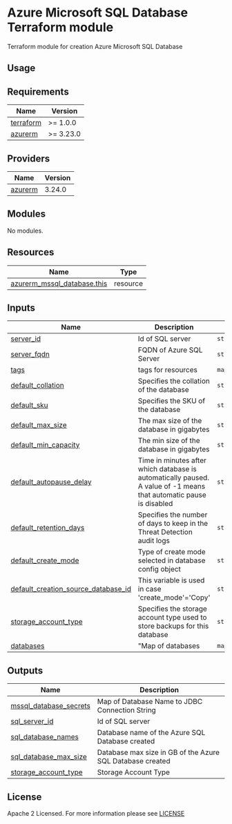 # Azure Microsoft SQL Database Terraform module
Terraform module for creation Azure Microsoft SQL Database

## Usage

<!-- BEGIN_TF_DOCS -->
## Requirements

| Name                                                                      | Version   |
| ------------------------------------------------------------------------- | --------- |
| <a name="requirement_terraform"></a> [terraform](#requirement\_terraform) | >= 1.0.0  |
| <a name="requirement_azurerm"></a> [azurerm](#requirement\_azurerm)       | >= 3.23.0 |

## Providers

| Name                                                          | Version |
| ------------------------------------------------------------- | ------- |
| <a name="provider_azurerm"></a> [azurerm](#provider\_azurerm) | 3.24.0  |

## Modules

No modules.

## Resources

| Name                                                                                                                          | Type     |
| ----------------------------------------------------------------------------------------------------------------------------- | -------- |
| [azurerm_mssql_database.this](https://registry.terraform.io/providers/hashicorp/azurerm/latest/docs/resources/mssql_database) | resource |

## Inputs

| Name                                                                                                                                                | Description                                                                                                        | Type               | Default                      | Required |
| --------------------------------------------------------------------------------------------------------------------------------------------------- | ------------------------------------------------------------------------------------------------------------------ | ------------------ | ---------------------------- | :------: |
| <a name="input_server_id"></a> [server\_id](#input\_server\_id)                                                                                     | Id of SQL server                                                                                                   | `string`           | n/a                          |   yes    |
| <a name="input_server_fqdn"></a> [server\_fqdn](#input\_server\_fqdn)                                                                               | FQDN of Azure SQL Server                                                                                           | `string`           | n/a                          |   yes    |
| <a name="input_tags"></a> [tags](#input\_tags)                                                                                                      | tags for resources                                                                                                 | `map(string)`      | {}                           |    no    |
| <a name="input_default_collation"></a> [default\_collation](#input\_default\_collation)                                                             | Specifies the collation of the database                                                                            | `string`           | SQL_Latin1_General_CP1_CI_AS |    no    |
| <a name="input_default_sku"></a> [default\_sku](#input\_default\_sku)                                                                               | Specifies the SKU of the database                                                                                  | `string`           | GP_S_Gen5_1                  |    no    |
| <a name="input_default_max_size"></a> [default\_max_size](#input\_default\_max\_size)                                                               | The max size of the database in gigabytes                                                                          | `string`           | 20                           |    no    |
| <a name="input_default_min_capacity"></a> [default\_min\_capacity](#input\_default\_min\_capacity)                                                  | The min size of the database in gigabytes                                                                          | `string`           | 0.5                          |    no    |
| <a name="input_default_autopause_delay"></a> [default\_autopause\_delay](#input\_default\_autopause\_delay)                                         | Time in minutes after which database is automatically paused. A value of -1 means that automatic pause is disabled | `string`           | 60                           |    no    |
| <a name="input_default_retention_days"></a> [default\_retention\_days](#input\_default\_retention\_days)                                            | Specifies the number of days to keep in the Threat Detection audit logs                                            | `string`           | 3                            |    no    |
| <a name="input_default_create_mode"></a> [default\_create\_mode](#input\_default\_create\_mode)                                                     | Type of create mode selected in database config object                                                             | `string`           | Default                      |    no    |
| <a name="input_default_creation_source_database_id"></a> [default\_creation\_source\_database\_id](#input\_default\_creation\_source\_database\_id) | This variable is used in case 'create_mode'='Copy'                                                                 | `string`           | null                         |    no    |
| <a name="input_storage_account_type"></a> [storage\_account\_type](#input\_storage\_account\_type)                                                  | Specifies the storage account type used to store backups for this database                                         | `string`           | ZRS                          |    no    |
| <a name="input_databases"></a> [databases](#input\_databases)                                                                                       | "Map of databases                                                                                                  | `map(map(string))` | {}                           |    no    |

## Outputs

| Name                                                                                                       | Description                                               |
| ---------------------------------------------------------------------------------------------------------- | --------------------------------------------------------- |
| <a name="output_mssql_database_secrets"></a> [mssql\_database\_secrets](#output\_mssql\_database\_secrets) | Map of Database Name to JDBC Connection String            |
| <a name="output_sql_server_id"></a> [sql\_server\_id](#output\_sql\_server\_id)                            | Id of SQL server                                          |
| <a name="output_sql_database_names"></a> [sql\_database\_names](#output\_sql\_database\_names)             | Database name of the Azure SQL Database created           |
| <a name="output_sql_database_max_size"></a> [sql\_database\_max\_size](#output\_sql\_database\_max\_size)  | Database max size in GB of the Azure SQL Database created |
| <a name="output_storage_account_type"></a> [storage\_account\_type](#output\_storage\_account\_type)       | Storage Account Type                                      |
<!-- END_TF_DOCS -->

## License

Apache 2 Licensed. For more information please see [LICENSE](https://github.com/data-platform-hq/terraform-azurerm-mssql-database/blob/main/LICENSE)
